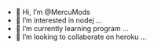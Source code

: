 - 👋 Hi, I’m @MercuMods
- 👀 I’m interested in nodej ...
- 🌱 I’m currently learning program ...
- 💞️ I’m looking to collaborate on heroku ...

<!---
MercuMods/MercuMods is a ✨ special ✨ repository because its `README.md` (this file) appears on your GitHub profile.
You can click the Preview link to take a look at your changes.
--->
